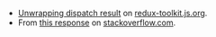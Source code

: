 - [Unwrapping dispatch result](https://redux-toolkit.js.org/api/createAsyncThunk#unwrapping-result-actions)
  on [redux-toolkit.js.org](https://redux-toolkit.js.org).<br />
- From [this response](https://stackoverflow.com/a/66875751) on [stackoverflow.com](https://stackoverflow.com).
